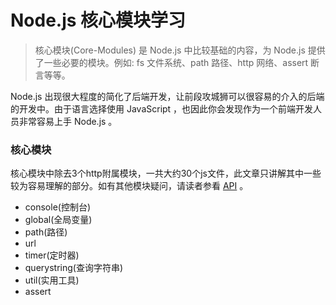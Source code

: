 # Node.js 核心模块学习
>  核心模块(Core-Modules) 是 Node.js 中比较基础的内容，为 Node.js 提供了一些必要的模块。例如: fs 文件系统、path 路径、http 网络、assert 断言等等。

Node.js 出现很大程度的简化了后端开发，让前段攻城狮可以很容易的介入的后端的开发中。由于语言选择使用 JavaScript ，也因此你会发现作为一个前端开发人员非常容易上手 Node.js 。

### 核心模块
核心模块中除去3个http附属模块，一共大约30个js文件，此文章只讲解其中一些较为容易理解的部分。如有其他模块疑问，请读者参看 [API](http://nodejs.cn/api/) 。
* console(控制台)
* global(全局变量)
* path(路径)
* url
* timer(定时器)
* querystring(查询字符串)
* util(实用工具)
* assert